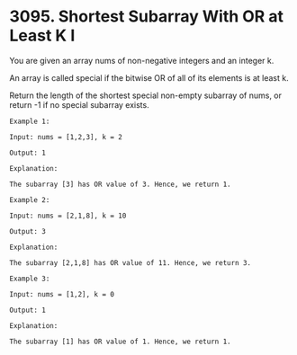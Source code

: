 # 3095. Shortest Subarray With OR at Least K I

You are given an array nums of non-negative integers and an integer k.

An array is called special if the bitwise OR of all of its elements is at least k.

Return the length of the shortest special non-empty
subarray
of nums, or return -1 if no special subarray exists.

```text
Example 1:

Input: nums = [1,2,3], k = 2

Output: 1

Explanation:

The subarray [3] has OR value of 3. Hence, we return 1.

Example 2:

Input: nums = [2,1,8], k = 10

Output: 3

Explanation:

The subarray [2,1,8] has OR value of 11. Hence, we return 3.

Example 3:

Input: nums = [1,2], k = 0

Output: 1

Explanation:

The subarray [1] has OR value of 1. Hence, we return 1.
```